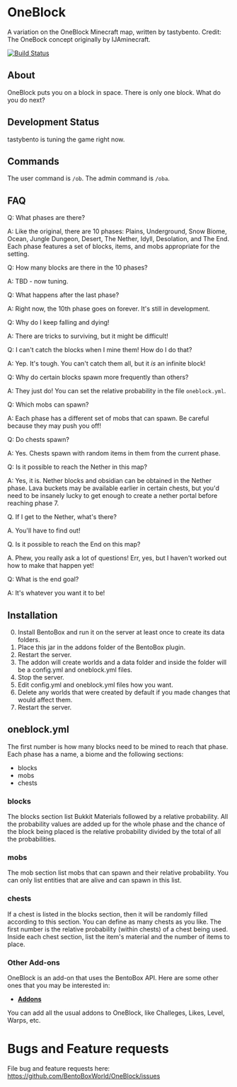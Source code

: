 # OneBlock
A variation on the OneBlock Minecraft map, written by tastybento. Credit: The OneBock concept originally by IJAminecraft.

[![Build Status](https://ci.codemc.org/buildStatus/icon?job=BentoBoxWorld/OneBlock)](https://ci.codemc.org/job/BentoBoxWorld/job/OneBlock/)

## About
OneBlock puts you on a block in space. There is only one block. What do you do next?

## Development Status

tastybento is tuning the game right now.

## Commands

The user command is `/ob`. The admin command is `/oba`. 



## FAQ

Q: What phases are there?

A: Like the original, there are 10 phases: Plains, Underground, Snow Biome, Ocean, Jungle Dungeon, Desert, The Nether, Idyll, Desolation, and The End. Each phase features a set of blocks, items, and mobs appropriate for the setting.

Q: How many blocks are there in the 10 phases?

A: TBD - now tuning.

Q: What happens after the last phase?

A: Right now, the 10th phase goes on forever. It's still in development.

Q: Why do I keep falling and dying!

A: There are tricks to surviving, but it might be difficult!

Q: I can't catch the blocks when I mine them! How do I do that?

A: Yep. It's tough. You can't catch them all, but it *is* an infinite block!

Q: Why do certain blocks spawn more frequently than others?

A: They just do! You can set the relative probability in the file `oneblock.yml`.

Q: Which mobs can spawn?

A: Each phase has a different set of mobs that can spawn. Be careful because they may push you off!

Q: Do chests spawn?

A: Yes. Chests spawn with random items in them from the current phase. 

Q: Is it possible to reach the Nether in this map?

A: Yes, it is. Nether blocks and obsidian can be obtained in the Nether phase. Lava buckets may be available earlier in certain chests, but you'd need to be insanely lucky to get enough to create a nether portal before reaching phase 7.

Q. If I get to the Nether, what's there?

A. You'll have to find out!

Q. Is it possible to reach the End on this map?

A. Phew, you really ask a lot of questions! Err, yes, but I haven't worked out how to make that happen yet!

Q: What is the end goal?

A: It's whatever you want it to be! 

## Installation

0. Install BentoBox and run it on the server at least once to create its data folders.
1. Place this jar in the addons folder of the BentoBox plugin.
2. Restart the server.
3. The addon will create worlds and a data folder and inside the folder will be a config.yml and oneblock.yml files.
4. Stop the server.
5. Edit config.yml and oneblock.yml files how you want.
6. Delete any worlds that were created by default if you made changes that would affect them.
7. Restart the server.

## oneblock.yml

The first number is how many blocks need to be mined to reach that phase.
Each phase has a name, a biome and the following sections:

- blocks
- mobs
- chests

### blocks

The blocks section list Bukkit Materials followed by a relative probability. All the probability values are added up for the whole phase and the chance of the block being placed is the relative probability divided by the total of all the probabilities.

### mobs

The mob section list mobs that can spawn and their relative probability. You can only list entities that are alive and can spawn in this list.

### chests

If a chest is listed in the blocks section, then it will be randomly filled according to this section. You can define as many chests as you like. The first number is the relative probability (within chests) of a chest being used. Inside each chest section, list the item's material and the number of items to place.

### Other Add-ons

OneBlock is an add-on that uses the BentoBox API. Here are some other ones that you may be interested in:

* [**Addons**](https://github.com/BentoBoxWorld/BentoBox/blob/develop/ADDON.md)

You can add all the usual addons to OneBlock, like Challeges, Likes, Level, Warps, etc.

Bugs and Feature requests
=========================
File bug and feature requests here: https://github.com/BentoBoxWorld/OneBlock/issues

